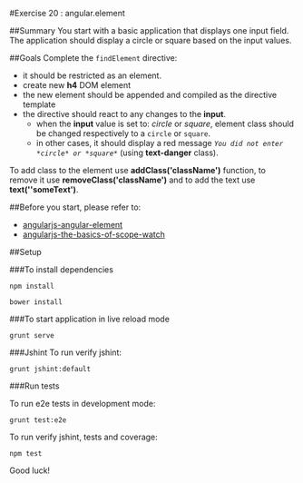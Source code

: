 #Exercise 20 : angular.element

##Summary
You start with a basic application that displays one input field.
The application should display a circle or square based on the input values.

##Goals
Complete the `findElement` directive:

 * it should be restricted as an element.
 * create new **h4** DOM element 
 * the new element should be appended and compiled as the directive template
 * the directive should react to any changes to the **input**.
    * when the **input** value is set to: *circle* or *square*, element class should be changed respectively to a `circle` or `square`.
    * in other cases, it should display a red message *`You did not enter *circle* or *square*`* (using **text-danger** class).
 
To add class to the element use **addClass('className')** function, to remove it use **removeClass('className')** and to add the text use **text(''someText')**.

##Before you start, please refer to:
* [angularjs-angular-element](https://egghead.io/lessons/angularjs-angular-element)
* [angularjs-the-basics-of-scope-watch](https://egghead.io/lessons/angularjs-the-basics-of-scope-watch)

##Setup
 
###To install dependencies

```
npm install
```

```
bower install
```

###To start application in live reload mode

    grunt serve
    
###Jshint
To run verify jshint:
    
    grunt jshint:default

###Run tests

To run e2e tests in development mode:

    grunt test:e2e

To run verify jshint, tests and coverage:

    npm test


Good luck!
